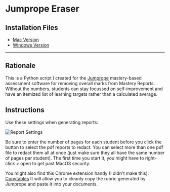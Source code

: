 # Jumprope Eraser

## Installation Files
* [Mac Version](https://github.com/jcykung/jumprope-eraser/releases/download/assessment/Mac_JumpropeEraser.dmg)
* [Windows Version](https://github.com/jcykung/jumprope-eraser/releases/download/assessment/Win_JumpropeEraser.zip)

***

## Rationale
This is a Python script I created for the [Jumprope](https://jumpro.pe/) mastery-based assessment software for removing overall marks from Mastery Reports.
Without the numbers, students can stay focussed on self-improvement and have an itemized list of learning targets rather than a calculated average.

## Instructions
Use these settings when generating reports:

![Report Settings](https://secretgoldfish.weebly.com/uploads/3/6/5/7/365767/screen-shot-2021-03-21-at-2-58-12-pm_1.png)

Be sure to enter the number of pages for each student before you click the button to select the pdf reports to redact.
You can select more than one pdf file to redact them all at once (just make sure they all have the same number of pages per student).
​The first time you start it, you might have to right-click > open to get past MacOS security. 

You might also find this Chrome extension handy (I didn't make this): [Copytables](https://chromewebstore.google.com/detail/copytables/ekdpkppgmlalfkphpibadldikjimijon)
It will allow you to cleanly copy the rubric generated by Jumprope and paste it into your documents.
